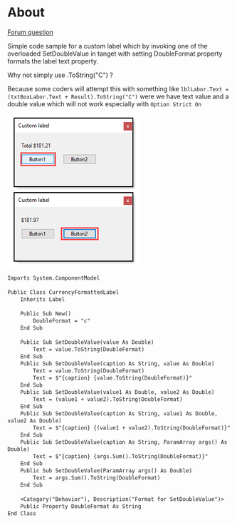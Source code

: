 ﻿# About

[Forum question](https://docs.microsoft.com/en-us/answers/questions/334501/labeltext-to-34c34-help.html)

Simple code sample for a custom label which by invoking one of the overloaded SetDoubleValue
in tanget with setting DoubleFormat property formats the label text property.

Why not simply use .ToString("C") ?

Because some coders will attempt this with something like `lblLabor.Text = (txtBoxLabor.Text + Result).ToString("C")` were we have text value and a double value which will not work especially with `Option Strict On`

![img](assets/F1.png)

```
Imports System.ComponentModel

Public Class CurrencyFormattedLabel
    Inherits Label

    Public Sub New()
        DoubleFormat = "c"
    End Sub

    Public Sub SetDoubleValue(value As Double)
        Text = value.ToString(DoubleFormat)
    End Sub
    Public Sub SetDoubleValue(caption As String, value As Double)
        Text = value.ToString(DoubleFormat)
        Text = $"{caption} {value.ToString(DoubleFormat)}"
    End Sub
    Public Sub SetDoubleValue(value1 As Double, value2 As Double)
        Text = (value1 + value2).ToString(DoubleFormat)
    End Sub
    Public Sub SetDoubleValue(caption As String, value1 As Double, value2 As Double)
        Text = $"{caption} {(value1 + value2).ToString(DoubleFormat)}"
    End Sub
    Public Sub SetDoubleValue(caption As String, ParamArray args() As Double)
        Text = $"{caption} {args.Sum().ToString(DoubleFormat)}"
    End Sub
    Public Sub SetDoubleValue(ParamArray args() As Double)
        Text = args.Sum().ToString(DoubleFormat)
    End Sub

    <Category("Behavior"), Description("Format for SetDoubleValue")>
    Public Property DoubleFormat As String
End Class
```

